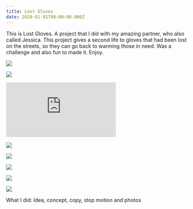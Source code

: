 ```yaml
---
title: Lost Gloves
date: 2020-01-01T00:00:00.000Z
---
```

<div class="post-container">

<div class="text-idea">

This is Lost Gloves. A project that I did with my amazing partner, who also called Jessica. This project gives a second life to gloves that had been lost on the streets, so they can go back to warming those in need. Was a challenge and also fun to made it. Enjoy.

</div>

<div class="img-idea">

![](https://ucarecdn.com/8a0ee11a-b6c5-4d7c-a84c-e87ba1aefe33/)

![](https://ucarecdn.com/5b5bf15c-fb1c-4302-8934-3cf0d0574d83/)

</div>

</div>

<iframe src="https://player.vimeo.com/video/223200678?title=0&byline=0&portrait=0" frameborder="0" allow="autoplay; fullscreen" allowfullscreen></iframe>



![](https://ucarecdn.com/fc5b023a-396b-4e28-8052-9a78fb38191b/)

<div class="img-row">

![](https://ucarecdn.com/4e884399-204f-49cb-8513-16d9ece839f9/)

![](https://ucarecdn.com/7682aa7c-97ff-44d3-8f3f-81f593524942/)

![](https://ucarecdn.com/264c2284-768a-4f92-9329-9d049d72e9f4/)

</div>

![](https://ucarecdn.com/a445f2e4-7f0d-467e-94f0-f908ff429821/)

What I did: Idea, concept, copy, stop motion and photos